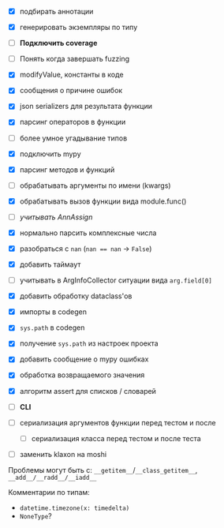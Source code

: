 - [x] подбирать аннотации
- [x] генерировать экземпляры по типу
- [ ] __Подключить coverage__
- [ ] Понять когда завершать fuzzing
- [x] modifyValue, константы в коде
- [x] сообщения о причине ошибок
- [x] json serializers для результата функции
- [x] парсинг операторов в функции
- [ ] более умное угадывание типов
- [x] подключить mypy
- [x] парсинг методов и функций
- [ ] обрабатывать аргументы по имени (kwargs)
- [x] обрабатывать вызов функции вида module.func()
- [ ] _учитывать AnnAssign_
- [x] нормально парсить комплексные числа
- [x] разобраться с `nan` (`nan == nan` -> `False`)
- [x] добавить таймаут
- [ ] учитывать в ArgInfoCollector ситуации вида `arg.field[0]`
- [x] добавить обработку dataclass'ов
- [x] импорты в codegen
- [x] `sys.path` в codegen
- [x] получение `sys.path` из настроек проекта
- [x] добавить сообщение о mypy ошибках
- [x] обработка возвращаемого значения
- [x] алгоритм assert для списков / словарей
- [ ] __CLI__
- [ ] сериализация аргументов функции перед тестом и после
    - [ ] сериализация класса перед тестом и после теста
- [ ] заменить klaxon на moshi


Проблемы могут быть с: `__getitem__`/`__class_getitem__`,
`__add__/__radd__/__iadd__`

Комментарии по типам:
    
- `datetime.timezone(x: timedelta)`
- `NoneType`?
